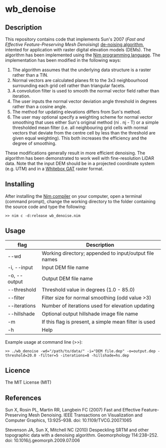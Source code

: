 wb_denoise
==========

Description
-----------

This repository contains code that implements Sun's 2007 (*Fast and Effective Feature-Preserving Mesh Denoising*) [de-noising algorithm](https://github.com/exuberant/mdenoise), intented for application with raster digital elevation models (DEMs). The algorithm has been implemented using the [Nim programming language](https://nim-lang.org). The implementation has been modified in the following ways:

1. The algorithm assumes that the underlying data structure is a raster rather than a TIN.
2. Normal vectors are calculated planes fit to the 3x3 neighbourhood surrounding each grid cell rather than triangular facets.
3. A convolution filter is used to smooth the normal vector field rather than iteration.
4. The user inputs the normal vector deviation angle threshold in degrees rather than a cosine angle.
5. The method for updating elevations differs from Sun's method.
6. The user may optional specify a weighting scheme for normal vector smoothing that uses either Sun's original method (ni . nj - T) or a simple thresholded mean filter (i.e. all neighbouring grid cells with normal vectors that deviate from the centre cell by less than the threshold are given equal weighting). This both increases the efficiency and the degree of smoothing.

These modifications generally result in more efficient denoising. The algorithm has been demonstrated to work well with fine-resolution LiDAR data. Note that the input DEM should be in a projected coordinate system (e.g. UTM) and in a [Whitebox GAT](http://www.uoguelph.ca/~hydrogeo/Whitebox/) raster format.

Installing
----------

After installing the [Nim compiler](https://nim-lang.org/install.html) on your computer, open a terminal (command prompt), change the working directory to the folder containing the source code and type the following:

```
>> nim c -d:release wb_denoise.nim
```

Usage
-----

| flag         | Description                                              |
|--------------|----------------------------------------------------------|
| --wd         |  Working directory; appended to input/output file names  |
| -i, --input  |  Input DEM file name                                     |
| -o, --output |  Output DEM file name                                    |
| --threshold  |  Threshold value in degrees (1.0 - 85.0)                 |
| --filter     |  Filter size for normal smoothing (odd value >3)         |
| --iterations |  Number of iterations used for elevation updating        |
| --hillshade  |  Optional output hillshade image file name               |
| -m           |  If this flag is present, a simple mean filter is used   |
| -h           |  Help                                                    |

Example usage at command line (>>):

```
>> ./wb_denoise -wd="/path/to/data/" -i="DEM file.dep" -o=output.dep -threshold=20.0 -filter=5 -iterations=8 -hillshade=hs.dep
```

Licence
-------

The MIT License (MIT)

References
----------

Sun X, Rosin PL, Martin RR, Langbein FC (2007) Fast and Effective Feature-Preserving Mesh Denoising. IEEE Transactions on Visualization and Computer Graphics, 13:925–938. doi: 10.1109/TVCG.2007.1065

Stevenson JA, Sun X, Mitchell NC (2010) Despeckling SRTM and other topographic data with a denoising algorithm. Geomorphology 114:238–252. doi: 10.1016/j.geomorph.2009.07.006
